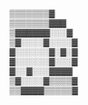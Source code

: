▒▒▒▒▒▒▒▓                         
▒▒▒▒▒▒▒▓▓▓                             
▒▓▓▓▓▓▓░░░▓                                   
▒▓░░░░▓░░░░▓                                 
▓░░░░░░▓░▓░▓                     
▓░░░░░░▓░░░▓                     
▓░░▓░░░▓▓▓▓                     
▒▓░░░░▓▒▒▒▒▓                     
▒▒▓▓▓▓▒▒▒▒▒▓                     
